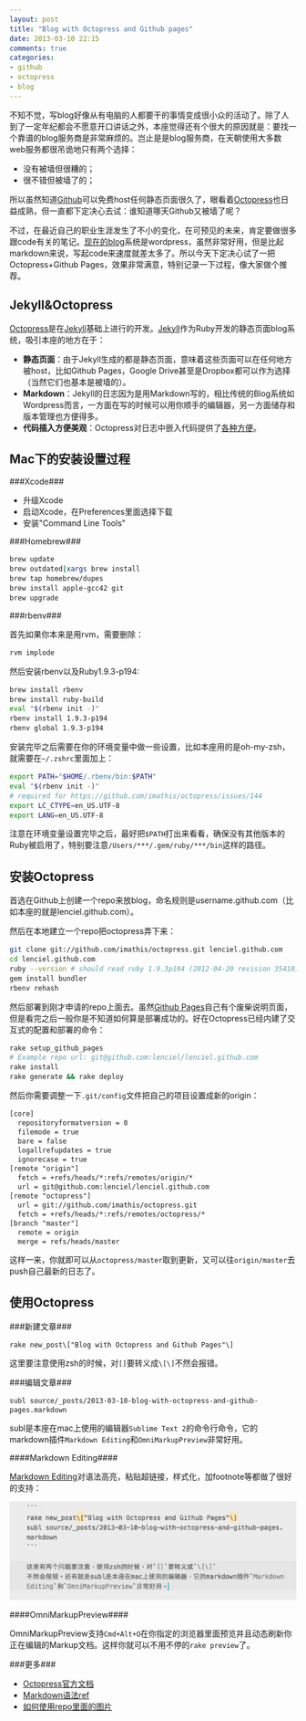 ```yaml
---
layout: post
title: "Blog with Octopress and Github pages"
date: 2013-03-10 22:15
comments: true
categories:
- github
- octopress
- blog
---
```


不知不觉，写blog好像从有电脑的人都要干的事情变成很小众的活动了。除了人到了一定年纪都会不愿意开口讲话之外，本座觉得还有个很大的原因就是：要找一个靠谱的blog服务商是非常麻烦的。岂止是是blog服务商，在天朝使用大多数web服务都很吊诡地只有两个选择：

* 没有被墙但很糟的；
* 很不错但被墙了的；

所以虽然知道[Github](http://github.com)可以免费host任何静态页面很久了，眼看着[Octopress](http://octopress.org/)也日益成熟，但一直都下定决心去试：谁知道哪天Github又被墙了呢？

不过，在最近自己的职业生涯发生了不小的变化，在可预见的未来，肯定要做很多跟code有关的笔记。[现在的blog](https://lenciel.com)系统是wordpress，虽然非常好用，但是比起markdown来说，写起code来速度就差太多了。所以今天下定决心试了一把Octopress+Github Pages，效果非常满意，特别记录一下过程，像大家做个推荐。

Jekyll&Octopress
----------------

[Octopress](http://octopress.org/)是在[Jekyll](https://github.com/mojombo/jekyll)基础上进行的开发。[Jekyll](https://github.com/mojombo/jekyll)作为Ruby开发的静态页面blog系统，吸引本座的地方在于：

* **静态页面**：由于Jekyll生成的都是静态页面，意味着这些页面可以在任何地方被host，比如Github Pages，Google Drive甚至是Dropbox都可以作为选择（当然它们也基本是被墙的）。
* **Markdown**：Jekyll的日志因为是用Markdown写的，相比传统的Blog系统如Wordpress而言，一方面在写的时候可以用你顺手的编辑器，另一方面储存和版本管理也方便得多。
* **代码插入方便美观**：Octopress对日志中嵌入代码提供了[各种方便](http://octopress.org/docs/blogging/code/)。

Mac下的安装设置过程
-----------------

###Xcode###

* 升级Xcode
* 启动Xcode，在Preferences里面选择下载
* 安装"Command Line Tools"

###Homebrew###

``` bash
brew update
brew outdated|xargs brew install
brew tap homebrew/dupes
brew install apple-gcc42 git
brew upgrade
```

###rbenv###

首先如果你本来是用rvm，需要删除：

``` ruby
rvm implode
```

然后安装rbenv以及Ruby1.9.3-p194:

``` bash
brew install rbenv
brew install ruby-build
eval "$(rbenv init -)"
rbenv install 1.9.3-p194
rbenv global 1.9.3-p194
```

安装完毕之后需要在你的环境变量中做一些设置，比如本座用的是oh-my-zsh，就需要在`~/.zshrc`里面加上：

``` bash
export PATH="$HOME/.rbenv/bin:$PATH"
eval "$(rbenv init -)"
# required for https://github.com/imathis/octopress/issues/144
export LC_CTYPE=en_US.UTF-8
export LANG=en_US.UTF-8
```

注意在环境变量设置完毕之后，最好把`$PATH`打出来看看，确保没有其他版本的Ruby被启用了，特别要注意`/Users/***/.gem/ruby/***/bin`这样的路径。

安装Octopress
-------------

首选在Github上创建一个repo来放blog，命名规则是username.github.com（比如本座的就是lenciel.github.com）。

然后在本地建立一个repo把octopress弄下来：

``` bash
git clone git://github.com/imathis/octopress.git lenciel.github.com
cd lenciel.github.com
ruby --version # should read ruby 1.9.3p194 (2012-04-20 revision 35410) [x86_64-darwin12.2.0]
gem install bundler
rbenv rehash
```

然后部署到刚才申请的repo上面去。虽然[Github Pages](http://pages.github.com/)自己有个废柴说明页面，但是看完之后一般你是不知道如何算是部署成功的。好在Octopress已经内建了交互式的配置和部署的命令：

``` ruby
rake setup_github_pages
# Example repo url: git@github.com:lenciel/lenciel.github.com
rake install
rake generate && rake deploy
```

然后你需要调整一下`.git/config`文件把自己的项目设置成新的origin：

```
[core]
  repositoryformatversion = 0
  filemode = true
  bare = false
  logallrefupdates = true
  ignorecase = true
[remote "origin"]
  fetch = +refs/heads/*:refs/remotes/origin/*
  url = git@github.com:lenciel/lenciel.github.com
[remote "octopress"]
  url = git://github.com/imathis/octopress.git
  fetch = +refs/heads/*:refs/remotes/octopress/*
[branch "master"]
  remote = origin
  merge = refs/heads/master
```

这样一来，你就即可以从`octopress/master`取到更新，又可以往`origin/master`去push自己最新的日志了。

使用Octopress
-------------

###新建文章###

``` 
rake new_post\["Blog with Octopress and Github Pages"\]
```

这里要注意使用zsh的时候，对`[]`要转义成`\[\]`不然会报错。

###编辑文章###

```
subl source/_posts/2013-03-10-blog-with-octopress-and-github-pages.markdown
```

subl是本座在mac上使用的编辑器`Sublime Text 2`的命令行命令，它的markdown插件`Markdown Editing`和`OmniMarkupPreview`非常好用。

####Markdown Editing####

[Markdown Editing](http://ttscoff.github.com/MarkdownEditing/)对语法高亮，粘贴超链接，样式化，加footnote等都做了很好的支持：

![Sublime with Markdown Editing](/downloads/images/sublime_with_markdown_editing.png "Don't touch me...")

####OmniMarkupPreview####

OmniMarkupPreview支持`Cmd+Alt+O`在你指定的浏览器里面预览并且动态刷新你正在编辑的Markup文档。这样你就可以不用不停的`rake preview`了。

###更多###

* [Octopress官方文档](http://octopress.org/docs/)
* [Markdown语法ref](http://daringfireball.net/projects/markdown/)
* [如何使用repo里面的图片](https://github.com/imathis/octopress/issues/701#issuecomment-7664070)



